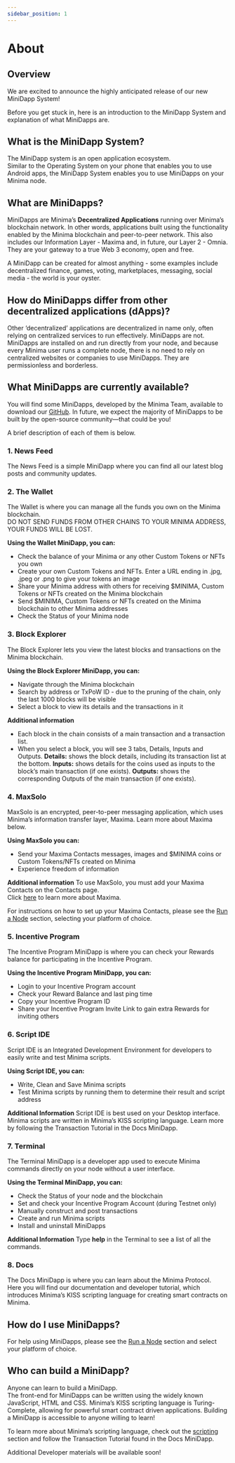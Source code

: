 ```yaml
---
sidebar_position: 1
---
```


# About

## Overview

We are excited to announce the highly anticipated release of our new MiniDapp System! 

Before you get stuck in, here is an introduction to the MiniDapp System and explanation of what MiniDapps are.

## What is the MiniDapp System?
The MiniDapp system is an open application ecosystem.<br/>
Similar to the Operating System on your phone that enables you to use Android apps, the MiniDapp System enables you to use MiniDapps on your Minima node.

## What are MiniDapps?
MiniDapps are Minima’s **Decentralized Applications** running over Minima’s blockchain network. In other words, applications built using the functionality enabled by the Minima blockchain and peer-to-peer network. This also includes our Information Layer - Maxima and, in future, our Layer 2 - Omnia. <br/>
They are your gateway to a true Web 3 economy, open and free.

A MiniDapp can be created for almost anything - some examples include decentralized finance, games, voting, marketplaces, messaging, social media - the world is your oyster.      

## How do MiniDapps differ from other decentralized applications (dApps)?
Other ‘decentralized’ applications are decentralized in name only, often relying on centralized services to run effectively. MiniDapps are not. MiniDapps are installed on and run directly from your node, and because every Minima user runs a complete node, there is no need to rely on centralized websites or companies to use MiniDapps. They are permissionless and borderless.


## What MiniDapps are currently available?
You will find some MiniDapps, developed by the Minima Team, available to download our [GitHub](https://github.com/minima-global/Minima/tree/master/mds/store/files). 
In future, we expect the majority of MiniDapps to be built by the open-source community—that could be you!

A brief description of each of them is below.

### 1. News Feed
The News Feed is a simple MiniDapp where you can find all our latest blog posts and community updates. 

### 2. The Wallet 
The Wallet is where you can manage all the funds you own on the Minima blockchain.<br/>
DO NOT SEND FUNDS FROM OTHER CHAINS TO YOUR MINIMA ADDRESS, YOUR FUNDS WILL BE LOST.

**Using the Wallet MiniDapp, you can:**
- Check the balance of your Minima or any other Custom Tokens or NFTs you own 
- Create your own Custom Tokens and NFTs. Enter a URL ending in .jpg, .jpeg or .png to give your tokens an image
- Share your Minima address with others for receiving $MINIMA, Custom Tokens or NFTs created on the Minima blockchain
- Send $MINIMA, Custom Tokens or NFTs created on the Minima blockchain to other Minima addresses
- Check the Status of your Minima node

### 3. Block Explorer
The Block Explorer lets you view the latest blocks and transactions on the Minima blockchain.

**Using the Block Explorer MiniDapp, you can:**
- Navigate through the Minima blockchain
- Search by address or TxPoW ID - due to the pruning of the chain, only the last 1000 blocks will be visible
- Select a block to view its details and the transactions in it

**Additional information**
- Each block in the chain consists of a main transaction and a transaction list. 
- When you select a block, you will see 3 tabs, Details, Inputs and Outputs. 
**Details:** shows the block details, including its transaction list at the bottom.
**Inputs:** shows details for the coins used as inputs to the block’s main transaction (if one exists). 
**Outputs:** shows the corresponding Outputs of the main transaction (if one exists).

### 4. MaxSolo

MaxSolo is an encrypted, peer-to-peer messaging application, which uses Minima’s information transfer layer, Maxima. Learn more about Maxima below.
	
**Using MaxSolo you can:**
- Send your Maxima Contacts messages, images and $MINIMA coins or Custom Tokens/NFTs created on Minima 
- Experience freedom of information

**Additional information**
To use MaxSolo, you must add your Maxima Contacts on the Contacts page.<br/>
Click [here](/docs/learn/maxima/maximaintro) to learn more about Maxima.

For instructions on how to set up your Maxima Contacts, please see the [Run a Node](/docs/runanode/get_started_in_3_steps) section, selecting your platform of choice.

### 5. Incentive Program
The Incentive Program MiniDapp is where you can check your Rewards balance for participating in the Incentive Program.
 
**Using the Incentive Program MiniDapp, you can:**
- Login to your Incentive Program account
- Check your Reward Balance and last ping time
- Copy your Incentive Program ID 
- Share your Incentive Program Invite Link to gain extra Rewards for inviting others

### 6. Script IDE
Script IDE is an Integrated Development Environment for developers to easily write and test Minima scripts.

**Using Script IDE, you can:**
- Write, Clean and Save Minima scripts
- Test Minima scripts by running them to determine their result and script address

**Additional Information**
Script IDE is best used on your Desktop interface. Minima scripts are written in Minima’s KISS scripting language. Learn more by following the Transaction Tutorial in the Docs MiniDapp.

### 7. Terminal
The Terminal MiniDapp is a developer app used to execute Minima commands directly on your node without a user interface. 

**Using the Terminal MiniDapp, you can:**
- Check the Status of your node and the blockchain
- Set and check your Incentive Program Account (during Testnet only)
- Manually construct and post transactions
- Create and run Minima scripts
- Install and uninstall MiniDapps

**Additional Information**
Type **help** in the Terminal to see a list of all the commands. 

### 8. Docs
The Docs MiniDapp is where you can learn about the Minima Protocol. <br/>
Here you will find our documentation and developer tutorial, which introduces Minima’s KISS scripting language for creating smart contracts on Minima.


## How do I use MiniDapps?
For help using MiniDapps, please see the [Run a Node](/docs/runanode/get_started_in_3_steps) section and select your platform of choice.

## Who can build a MiniDapp?
Anyone can learn to build a MiniDapp. <br/>
The front-end for MiniDapps can be written using the widely known JavaScript, HTML and CSS. Minima’s KISS scripting language is Turing-Complete, allowing for powerful smart contract driven applications. Building a MiniDapp is accessible to anyone willing to learn! 

To learn more about Minima’s scripting language, check out the [scripting](/docs/learn/minima/scripting) section and follow the Transaction Tutorial found in the Docs MiniDapp.<br/>

Additional Developer materials will be available soon!